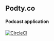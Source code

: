 ## Podty.co

#### Podcast application

[![CircleCI](https://circleci.com/gh/brnbp/podty/tree/master.svg?style=svg)](https://circleci.com/gh/brnbp/podty/tree/master)
